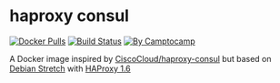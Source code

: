 haproxy consul
==============

[![Docker Pulls](https://img.shields.io/docker/pulls/camptocamp/haproxy-consul.svg)](https://hub.docker.com/r/camptocamp/haproxy-consul/)
[![Build Status](https://img.shields.io/travis/camptocamp/docker-haproxy-consul/master.svg)](https://travis-ci.org/camptocamp/docker-haproxy-consul)
[![By Camptocamp](https://img.shields.io/badge/by-camptocamp-fb7047.svg)](http://www.camptocamp.com)


A Docker image inspired by [CiscoCloud/haproxy-consul](https://github.com/CiscoCloud/haproxy-consul/) but based on [Debian Stretch](https://wiki.debian.org/DebianStretch) with [HAProxy 1.6](http://www.haproxy.org/)

